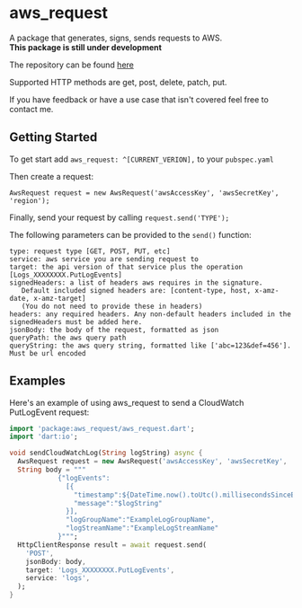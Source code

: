 # aws_request

A package that generates, signs, sends requests to AWS.  
**This package is still under development**

The repository can be found [here](https://github.com/Zsmerritt/Flutter_AWS_Request)

Supported HTTP methods are get, post, delete, patch, put.

If you have feedback or have a use case that isn't covered feel free to contact me.

## Getting Started

To get start add `aws_request: ^[CURRENT_VERION],` to your `pubspec.yaml`

Then create a request: 
~~~
AwsRequest request = new AwsRequest('awsAccessKey', 'awsSecretKey', 'region');
~~~
Finally, send your request by calling `request.send('TYPE');`

The following parameters can be provided to the `send()` function:
~~~
type: request type [GET, POST, PUT, etc]
service: aws service you are sending request to
target: the api version of that service plus the operation [Logs_XXXXXXXX.PutLogEvents]
signedHeaders: a list of headers aws requires in the signature.
   Default included signed headers are: [content-type, host, x-amz-date, x-amz-target]
   (You do not need to provide these in headers)
headers: any required headers. Any non-default headers included in the signedHeaders must be added here.
jsonBody: the body of the request, formatted as json
queryPath: the aws query path
queryString: the aws query string, formatted like ['abc=123&def=456']. Must be url encoded
~~~
## Examples

Here's an example of using aws_request to send a CloudWatch PutLogEvent request:

~~~dart
import 'package:aws_request/aws_request.dart';
import 'dart:io';

void sendCloudWatchLog(String logString) async {
  AwsRequest request = new AwsRequest('awsAccessKey', 'awsSecretKey', 'region');
  String body = """  
            {"logEvents":
              [{
                "timestamp":${DateTime.now().toUtc().millisecondsSinceEpoch},
                "message":"$logString"
              }],
              "logGroupName":"ExampleLogGroupName",
              "logStreamName":"ExampleLogStreamName"
            }""";
  HttpClientResponse result = await request.send(
    'POST',
    jsonBody: body,
    target: 'Logs_XXXXXXXX.PutLogEvents',
    service: 'logs',
  );
}
~~~
